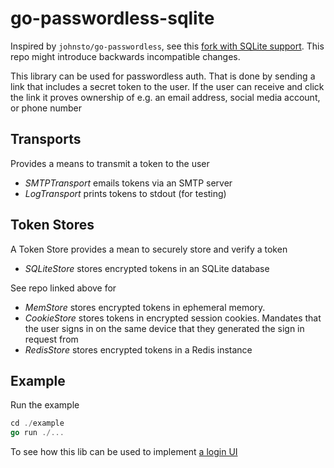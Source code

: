 # go-passwordless-sqlite

Inspired by `johnsto/go-passwordless`, see this [fork with SQLite support](https://github.com/mozey/go-passwordless). This repo might introduce backwards incompatible changes.

This library can be used for passwordless auth. That is done by sending a link that includes a secret token to the user. If the user can receive and click the link it proves ownership of e.g. an email address, social media account, or phone number


## Transports

Provides a means to transmit a token to the user

- *SMTPTransport* emails tokens via an SMTP server
- *LogTransport* prints tokens to stdout (for testing)


## Token Stores

A Token Store provides a mean to securely store and verify a token

- *SQLiteStore* stores encrypted tokens in an SQLite database

See repo linked above for 

- *MemStore* stores encrypted tokens in ephemeral memory.
- *CookieStore* stores tokens in encrypted session cookies. Mandates that the user signs in on the same device that they generated the sign in request from
- *RedisStore* stores encrypted tokens in a Redis instance


## Example 

Run the example

```go
cd ./example
go run ./...
```

To see how this lib can be used to implement [a login UI](http://localhost:8080)
